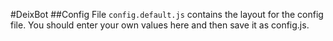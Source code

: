 #DeixBot
##Config File
`config.default.js` contains the layout for the config file. You should enter your own values here and then save it as config.js.

